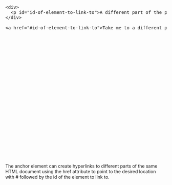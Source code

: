 <pre>&lt;div&gt;
&nbsp;&nbsp;&lt;p id="id-of-element-to-link-to"&gt;A different part of the page!&lt;/p&gt;
&lt;/div&gt;

&lt;a href="#id-of-element-to-link-to"&gt;Take me to a&nbsp;different part of the page&lt;/a&gt;

























</pre>

The anchor element can create hyperlinks to different parts of the same HTML document using the href attribute to point to the desired location with # followed by the id of the element to link to.

